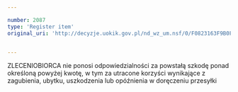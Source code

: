 ```yaml
---

number: 2087
type: 'Register item'
original_uri: 'http://decyzje.uokik.gov.pl/nd_wz_um.nsf/0/F0823163F9B0F7AAC12577D5003E86DA?OpenDocument'


---
```


ZLECENIOBIORCA nie ponosi odpowiedzialności za powstałą szkodę ponad określoną powyżej kwotę, w tym za utracone korzyści wynikające z zagubienia, ubytku, uszkodzenia lub opóźnienia w doręczeniu przesyłki
